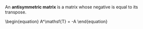 An **antisymmetric matrix** is a matrix whose negative is equal to its transpose.

\begin{equation}
A^\mathsf{T} = -A
\end{equation}